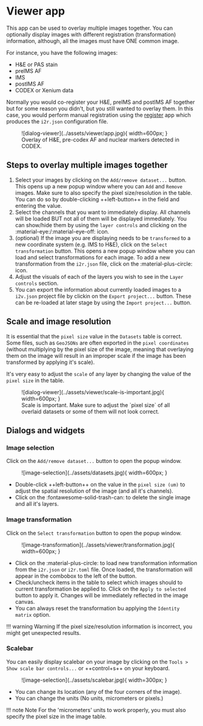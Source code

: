 # Viewer app

This app can be used to overlay multiple images together. You can optionally display images with different registration (transformation) information, although, all the images must have ONE common image.

For instance, you have the following images:

* H&E or PAS stain
* preIMS AF
* IMS
* postIMS AF
* CODEX or Xenium data

Normally you would co-register your H&E, preIMS and postIMS AF together but for some reason you didn't, but you still wanted to overlay them. In this case, you would perform manual registration using the [register](register.md) app which produces the `i2r.json` configuration file.

<figure markdown>
  ![dialog-viewer](../assets/viewer/app.jpg){ width=600px; }
  <figcaption>Overlay of H&E, pre-codex AF and nuclear markers detected in CODEX.
</figure>

## Steps to overlay multiple images together

1. Select your images by clicking on the `Add/remove dataset...` button. This opens up a new popup window where you can `Add` and `Remove` images. Make sure to also specify the pixel size/resolution in the table. You can do so by double-clicking ++left-button++ in the field and entering the value. 
2. Select the channels that you want to immediately display. All channels will be loaded BUT not all of them will be displayed immediately. You can show/hide them by using the `layer controls` and clicking on the :material-eye:/:material-eye-off: icon.
3. (optional) If the image you are displaying needs to be `transformed` to a new coordinate system (e.g. IMS to H&E), click on the `Select transformation` button. This opens a new popup window where you can load and select transformations for each image. To add a new transformation from the `i2r.json` file, click on the :material-plus-circle: icon.
4. Adjust the visuals of each of the layers you wish to see in the `Layer controls` section.
5. You can export the information about currently loaded images to a `i2v.json` project file by clickin on the `Export project...` button. These can be re-loaded at later stage by using the `Import project...` button.

## Scale and image resolution

It is essential that the `pixel size` value in the `Datasets` table is correct. Some files, such as `GeoJSONs` are often exported in the `pixel coordinates` (without multiplying by the pixel size of the image, meaning that overlaying them on the image will result in an improper scale if the image has been transformed by applying it's scale). 

It's very easy to adjust the `scale` of any layer by changing the value of the `pixel size` in the table.

<figure markdown>
  ![dialog-viewer](../assets/viewer/scale-is-important.jpg){ width=600px; }
  <figcaption>Scale is important. Make sure to adjust the `pixel size` of all overlaid datasets or some of them will not look correct.</figcaption>
</figure>


## Dialogs and widgets

### Image selection

Click on the `Add/remove dataset...` button to open the popup window.

<figure markdown>
  ![image-selection](../assets/datasets.jpg){ width=600px; }
</figure>

- Double-click ++left-button++ on the value in the `pixel size (um)` to adjust the spatial resolution of the image (and all it's channels).
- Click on the :fontawesome-solid-trash-can: to delete the single image and all it's layers.


### Image transformation

Click on the `Select transformation` button to open the popup window.

<figure markdown>
  ![image-transformation](../assets/viewer/transformation.jpg){ width=600px; }
</figure>

- Click on the :material-plus-circle: to load new transformation information from the `i2r.json` or `i2r.toml` file. Once loaded, the transformation will appear in the combobox to the left of the button.
- Check/uncheck items in the table to select which images should to current transformation be applied to. Click on the `Apply to selected` button to apply it. Changes will be immediately reflected in the image canvas.
- You can always reset the transformation bu applying the `Identity matrix` option.

!!! warning Warning
    If the pixel size/resolution information is incorrect, you might get unexpected results.


### Scalebar

You can easily display scalebar on your image by clicking on the `Tools > Show scale bar controls...` or ++control+s++ on your keyboard.

<figure markdown>
  ![image-selection](../assets/scalebar.jpg){ width=300px; }
</figure>

- You can change its location (any of the four corners of the image).
- You can change the units (No units, micrometers or pixels.)

!!! note Note
      For the 'micrometers' units to work properly, you must also specify the pixel size in the image table.
